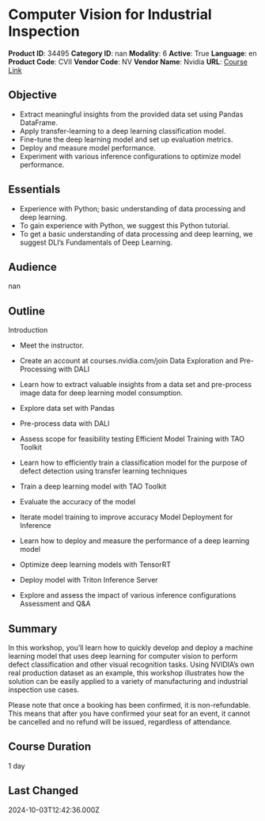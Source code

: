 # Computer Vision for Industrial Inspection

**Product ID**: 34495
**Category ID**: nan
**Modality**: 6
**Active**: True
**Language**: en
**Product Code**: CVII
**Vendor Code**: NV
**Vendor Name**: Nvidia
**URL**: [Course Link](https://www.fastlaneus.com/course/nv-cvii)

## Objective
- Extract meaningful insights from the provided data set using Pandas DataFrame.
- Apply transfer-learning to a deep learning classification model.
- Fine-tune the deep learning model and set up evaluation metrics.
- Deploy and measure model performance.
- Experiment with various inference configurations to optimize model performance.

## Essentials
- Experience with Python; basic understanding of data processing and deep learning.
- To gain experience with Python, we suggest this Python tutorial.
- To get a basic understanding of data processing and deep learning, we suggest DLI’s Fundamentals of Deep Learning.

## Audience
nan

## Outline
Introduction	



- Meet the instructor.
- Create an account at courses.nvidia.com/join
Data Exploration and Pre-Processing with DALI	



- Learn how to extract valuable insights from a data set and pre-process image data for deep learning model consumption.
- Explore data set with Pandas
- Pre-process data with DALI
- Assess scope for feasibility testing
Efficient Model Training with TAO Toolkit	



- Learn how to efficiently train a classification model for the purpose of defect detection using transfer learning techniques
- Train a deep learning model with TAO Toolkit
- Evaluate the accuracy of the model
- Iterate model training to improve accuracy
Model Deployment for Inference	



- Learn how to deploy and measure the performance of a deep learning model
- Optimize deep learning models with TensorRT
- Deploy model with Triton Inference Server
- Explore and assess the impact of various inference configurations
Assessment and Q&A

## Summary
In this workshop, you’ll learn how to quickly develop and deploy a machine learning model that uses deep learning for computer vision to perform defect classification and other visual recognition tasks. Using NVIDIA’s own real production dataset as an
example, this workshop illustrates how the solution can be easily applied to a variety of manufacturing and industrial inspection use cases.

Please note that once a booking has been confirmed, it is non-refundable. This means that after you have confirmed your seat for an event, it cannot be cancelled and no refund will be issued, regardless of attendance.

## Course Duration
1 day

## Last Changed
2024-10-03T12:42:36.000Z
